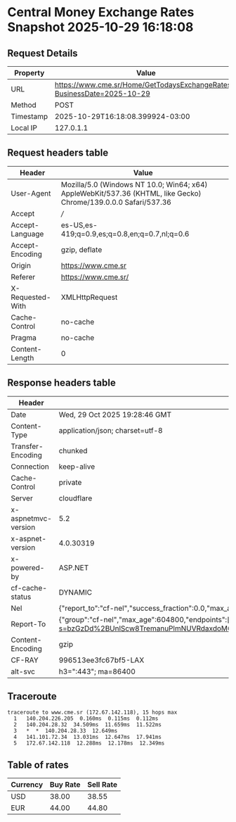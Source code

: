 # Central Money Exchange Rates Snapshot 2025-10-29 16:18:08
## Request Details

| Property | Value |
|----------|-------|
| URL | https://www.cme.sr/Home/GetTodaysExchangeRates/?BusinessDate=2025-10-29 |
| Method | POST |
| Timestamp | 2025-10-29T16:18:08.399924-03:00 |
| Local IP | 127.0.1.1 |
    
## Request headers table

| Header | Value |
|--------|-------|
| User-Agent | Mozilla/5.0 (Windows NT 10.0; Win64; x64) AppleWebKit/537.36 (KHTML, like Gecko) Chrome/139.0.0.0 Safari/537.36 |
| Accept | */* |
| Accept-Language | es-US,es-419;q=0.9,es;q=0.8,en;q=0.7,nl;q=0.6 |
| Accept-Encoding | gzip, deflate |
| Origin | https://www.cme.sr |
| Referer | https://www.cme.sr/ |
| X-Requested-With | XMLHttpRequest |
| Cache-Control | no-cache |
| Pragma | no-cache |
| Content-Length | 0 |

    
## Response headers table
| Header | Value |
|--------|-------|
| Date | Wed, 29 Oct 2025 19:28:46 GMT |
| Content-Type | application/json; charset=utf-8 |
| Transfer-Encoding | chunked |
| Connection | keep-alive |
| Cache-Control | private |
| Server | cloudflare |
| x-aspnetmvc-version | 5.2 |
| x-aspnet-version | 4.0.30319 |
| x-powered-by | ASP.NET |
| cf-cache-status | DYNAMIC |
| Nel | {"report_to":"cf-nel","success_fraction":0.0,"max_age":604800} |
| Report-To | {"group":"cf-nel","max_age":604800,"endpoints":[{"url":"https://a.nel.cloudflare.com/report/v4?s=bzGzDd%2BUnlScw8TremanuPlmNUVRdaxdoM6YGBdyuqKUtJZlM85Tty3v4EWGieqz75KcyNPmYs1THu127kEaincxoYrCJ4bZcmE%3D"}]} |
| Content-Encoding | gzip |
| CF-RAY | 996513ee3fc67bf5-LAX |
| alt-svc | h3=":443"; ma=86400 |

## Traceroute 

```
traceroute to www.cme.sr (172.67.142.118), 15 hops max
  1   140.204.226.205  0.160ms  0.115ms  0.112ms 
  2   140.204.28.32  34.509ms  11.659ms  11.522ms 
  3   *  *  140.204.28.33  12.649ms 
  4   141.101.72.34  13.031ms  12.647ms  17.941ms 
  5   172.67.142.118  12.288ms  12.178ms  12.349ms 

```


## Table of rates

| Currency | Buy Rate | Sell Rate |
|----------|----------|-----------|
| USD | 38.00 | 38.55 |
| EUR | 44.00 | 44.80 |
